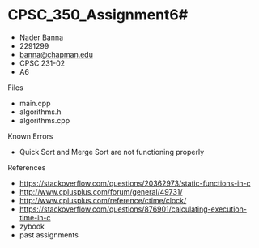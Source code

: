 # CPSC_350_Assignment6#
- Nader Banna
- 2291299
- banna@chapman.edu
- CPSC 231-02
- A6

Files
- main.cpp
- algorithms.h
- algorithms.cpp

Known Errors
- Quick Sort and Merge Sort are not functioning properly  


References
- https://stackoverflow.com/questions/20362973/static-functions-in-c
- http://www.cplusplus.com/forum/general/49731/
- http://www.cplusplus.com/reference/ctime/clock/
- https://stackoverflow.com/questions/876901/calculating-execution-time-in-c
- zybook
- past assignments
